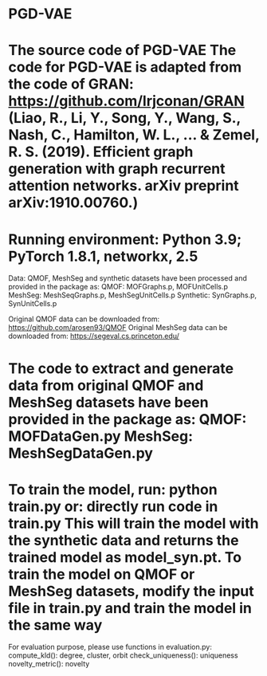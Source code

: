 # PGD-VAE
The source code of PGD-VAE
The code for PGD-VAE is adapted from the code of GRAN: https://github.com/lrjconan/GRAN (Liao, R., Li, Y., Song, Y., Wang, S., Nash, C., Hamilton, W. L., ... & Zemel, R. S. (2019). Efficient graph generation with graph recurrent attention networks. arXiv preprint arXiv:1910.00760.)
===========================================================================================================
Running environment:
Python 3.9; PyTorch 1.8.1, networkx, 2.5
===========================================================================================================
Data: QMOF, MeshSeg and synthetic datasets have been processed and provided in the package as: 
QMOF: MOFGraphs.p, MOFUnitCells.p
MeshSeg: MeshSeqGraphs.p, MeshSegUnitCells.p
Synthetic: SynGraphs.p, SynUnitCells.p

Original QMOF data can be downloaded from: https://github.com/arosen93/QMOF
Original MeshSeg data can be downloaded from: https://segeval.cs.princeton.edu/

The code to extract and generate data from original QMOF and MeshSeg datasets have been provided in the package as:
QMOF: MOFDataGen.py
MeshSeg: MeshSegDataGen.py
===========================================================================================================
To train the model, run:
python train.py
or:
directly run code in train.py
This will train the model with the synthetic data and returns the trained model as model_syn.pt.
To train the model on QMOF or MeshSeg datasets, modify the input file in train.py and train the model in the same way
===========================================================================================================
For evaluation purpose, please use functions in evaluation.py:
compute_kld(): degree, cluster, orbit
check_uniqueness(): uniqueness
novelty_metric(): novelty
